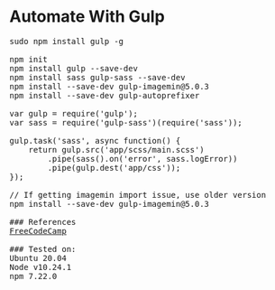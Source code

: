 # Automate With Gulp

<pre>
sudo npm install gulp -g

npm init
npm install gulp --save-dev
npm install sass gulp-sass --save-dev
npm install --save-dev gulp-imagemin@5.0.3
npm install --save-dev gulp-autoprefixer

var gulp = require('gulp');
var sass = require('gulp-sass')(require('sass'));

gulp.task('sass', async function() {
    return gulp.src('app/scss/main.scss')
        .pipe(sass().on('error', sass.logError))
        .pipe(gulp.dest('app/css'));
});

// If getting imagemin import issue, use older version
npm install --save-dev gulp-imagemin@5.0.3

### References
<a href="https://www.freecodecamp.org/news/how-to-minify-images-with-gulp-gulp-imagemin-and-boost-your-sites-performance-6c226046e08e/">FreeCodeCamp</a>

### Tested on:
Ubuntu 20.04
Node v10.24.1
npm 7.22.0
</pre>